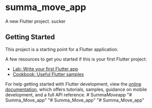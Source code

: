# summa_move_app

A new Flutter project. sucker

## Getting Started

This project is a starting point for a Flutter application.

A few resources to get you started if this is your first Flutter project:

- [Lab: Write your first Flutter app](https://docs.flutter.dev/get-started/codelab)
- [Cookbook: Useful Flutter samples](https://docs.flutter.dev/cookbook)

For help getting started with Flutter development, view the
[online documentation](https://docs.flutter.dev/), which offers tutorials,
samples, guidance on mobile development, and a full API reference.
#   S u m m a _ M o v e _ a p p  
 "# Summa_Move_app" 
"# Summa_Move_app" 
"# Summa_Move_app" 
